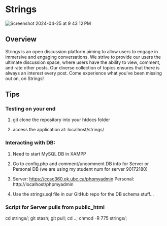 # Strings
![Screenshot 2024-04-25 at 9 43 12 PM](https://github.com/carsondrobe/strings/assets/91719000/b74a8e81-67fe-4039-9842-d44dcd2987fa)

## Overview
Strings is an open discussion platform aiming to allow users to engage in immersive and engaging conversations. We strive to provide our users the ultimate discussion space, where users have the ability to view, comment, and rate other posts. Our diverse collection of topics ensures that there is always an interest every post. Come experience what you've been missing out on, on Strings!

## Tips

### Testing on your end

1. git clone the repository into your htdocs folder

2. access the application at: localhost/strings/

### Interacting with DB:

1. Need to start MySQL DB in XAMPP

2. Go to config.php and comment/uncomment DB info for Server or Personal DB (we are using my student num for server 90172180)

3. Server: https://cosc360.ok.ubc.ca/phpmyadmin   Personal: http://localhost/phpmyadmin

4. Use the strings.sql file in our GitHub repo for the DB schema stuff...

### Script for Server pulls from public_html
cd strings/; git stash; git pull; cd ..; chmod -R 775 strings/;
